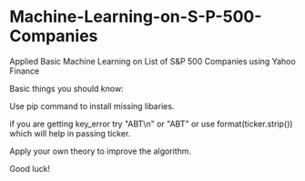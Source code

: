 # Machine-Learning-on-S-P-500-Companies
Applied Basic Machine Learning on List of S&amp;P 500 Companies using Yahoo Finance


Basic things you should know:


Use pip command to install missing libaries.


if you are getting key_error try "ABT\n" or "ABT" or use format(ticker.strip()) which will help in passing ticker.


Apply your own theory to improve the algorithm.

Good luck!

